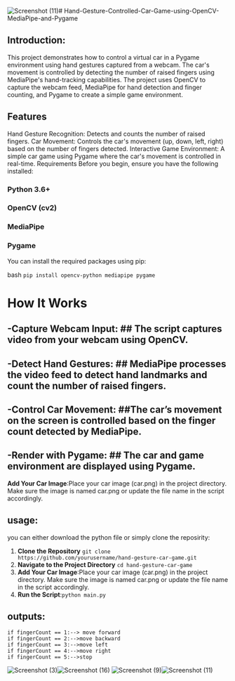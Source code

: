 ![Screenshot (11)](https://github.com/user-attachments/assets/99315806-7013-4cba-b21f-4b5d82dac992)# Hand-Gesture-Controlled-Car-Game-using-OpenCV-MediaPipe-and-Pygame
## Introduction:
This project demonstrates how to control a virtual car in a Pygame environment using hand gestures captured from a webcam. The car's movement is controlled by detecting the number of raised fingers using MediaPipe's hand-tracking capabilities. The project uses OpenCV to capture the webcam feed, MediaPipe for hand detection and finger counting, and Pygame to create a simple game environment.

## Features
Hand Gesture Recognition: Detects and counts the number of raised fingers.
Car Movement: Controls the car's movement (up, down, left, right) based on the number of fingers detected.
Interactive Game Environment: A simple car game using Pygame where the car's movement is controlled in real-time.
Requirements
Before you begin, ensure you have the following installed:

### Python 3.6+  
### OpenCV (cv2)  
### MediaPipe  
### Pygame  



You can install the required packages using pip:

bash
`````pip install opencv-python mediapipe pygame`````


# How It Works
##  -Capture Webcam Input: ## The script captures video from your webcam using OpenCV.
##  -Detect Hand Gestures: ## MediaPipe processes the video feed to detect hand landmarks and count the number of raised fingers.
##  -Control Car Movement: ##The car’s movement on the screen is controlled based on the finger count detected by MediaPipe.
##  -Render with Pygame: ## The car and game environment are displayed using Pygame.
**Add Your Car Image**:Place your car image (car.png) in the project directory. Make sure the image is named car.png or update the file name in the script accordingly.

## usage:
 you can either download the python file or simply clone the reposirity:
1. **Clone the Repository** ```git clone https://github.com/yourusername/hand-gesture-car-game.git```
2. **Navigate to the Project Directory** ```cd hand-gesture-car-game```
3. **Add Your Car Image**:Place your car image (car.png) in the project directory. Make sure the image is named car.png or update the file name in the script accordingly.
4. **Run the Script**:```python main.py```

## outputs:
    if fingerCount == 1:--> move forward
    if fingerCount == 2:-->move backward
    if fingerCount == 3:-->move left
    if fingerCount == 4:-->move right
    if fingerCount == 5:-->stop
![Screenshot (3)](https://github.com/user-attachments/assets/9376a89e-ef4f-431b-9d4f-1974ccf65078)![Screenshot (16)](https://github.com/user-attachments/assets/4cf0d241-7372-4717-8ebd-59719383da39)
![Screenshot (9)](https://github.com/user-attachments/assets/a05df287-7669-45e2-a21f-68f268f6737a)![Screenshot (11)](https://github.com/user-attachments/assets/047c9da4-0a8a-49c6-bb81-e72595610769)






